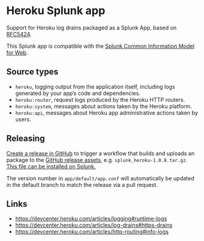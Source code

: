 # Heroku Splunk app

Support for Heroku log drains packaged as a Splunk App, based on [RFC5424](https://datatracker.ietf.org/doc/html/rfc5424).

This Splunk app is compatible with the [Splunk Common Information Model for Web](https://docs.splunk.com/Documentation/CIM/5.0.1/User/Web).

## Source types

* `heroku`, logging output from the application itself, including logs generated by your app’s code and dependencies.
* `heroku:router`, request logs produced by the Heroku HTTP routers.
* `heroku:system`, messages about actions taken by the Heroku platform.
* `heroku:api`, messages about Heroku app administrative actions taken by users.

## Releasing

[Create a release in GitHub](https://docs.github.com/en/repositories/releasing-projects-on-github/managing-releases-in-a-repository#creating-a-release) to trigger a workflow that builds and uploads an package to the [GitHub release assets](/releases), e.g. `splunk_heroku-1.0.8.tar.gz`. [This file can be installed on Splunk.](https://docs.splunk.com/Documentation/SplunkCloud/latest/Admin/PrivateApps)

The version number in `app/default/app.conf` will automatically be updated in the default branch to match the release via a pull request.

## Links

* https://devcenter.heroku.com/articles/logging#runtime-logs
* https://devcenter.heroku.com/articles/log-drains#https-drains
* https://devcenter.heroku.com/articles/http-routing#info-logs
